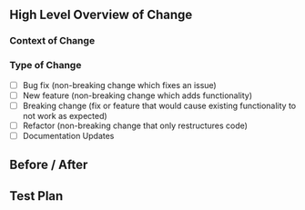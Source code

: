 ## High Level Overview of Change

<!--
Please include a summary/list of the changes.
If too broad, please consider splitting into multiple PRs.
If a relevant Asana task, please link it here.
-->

### Context of Change

<!--
Please include the context of a change.
If a bug fix, when was the bug introduced? What was the behavior?
If a new feature, why was this architecture chosen? What were the alternatives?
If a refactor, how is this better than the previous implementation?

If there is a design document for this feature, please link it here.
-->

### Type of Change

<!--
Please check relevant options, delete irrelevant ones.
-->

- [ ] Bug fix (non-breaking change which fixes an issue)
- [ ] New feature (non-breaking change which adds functionality)
- [ ] Breaking change (fix or feature that would cause existing functionality to not work as expected)
- [ ] Refactor (non-breaking change that only restructures code)
- [ ] Documentation Updates

## Before / After

<!--
If just refactoring / back-end changes, this can be just an in-English description of the change at a technical level.
If a UI change, screenshots should be included.
-->

## Test Plan

<!--
Please describe the tests that you ran to verify your changes and provide instructions so that others can reproduce.
-->

<!--
## Future Tasks
For future tasks related to PR.
-->
